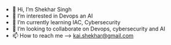 - 👋 Hi, I’m Shekhar Singh
- 👀 I’m interested in Devops an AI
- 🌱 I’m currently learning IAC, Cybersecurity
- 💞️ I’m looking to collaborate on Devops, cybersecurity and AI
- 📫 How to reach me --> kai.shekhar@gmail.com

<!---
shekharsingh29/shekharsingh29 is a ✨ special ✨ repository because its `README.md` (this file) appears on your GitHub profile.
You can click the Preview link to take a look at your changes.
--->
